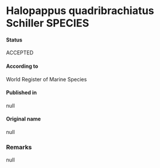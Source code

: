 Halopappus quadribrachiatus Schiller SPECIES
=======

#### Status
ACCEPTED

#### According to
World Register of Marine Species

#### Published in
null

#### Original name
null

### Remarks
null
